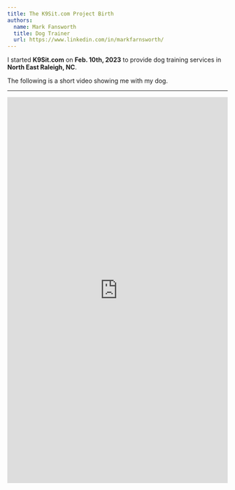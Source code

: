 ```yaml
---
title: The K9Sit.com Project Birth
authors:
  name: Mark Fansworth
  title: Dog Trainer
  url: https://www.linkedin.com/in/markfarnsworth/
---
```

I started **K9Sit.com** on <b>Feb. 10th, 2023</b> to provide dog training
services in **North East Raleigh, NC**.

The following is a short video showing me with my dog.

<hr/>

<iframe
allowfullscreen
frameborder="0"
height="881"
src="https://www.youtube.com/embed/AxVMHu9aWJ0?rel=0"
title="Rainy days with Tig"
width="100%"
/>
